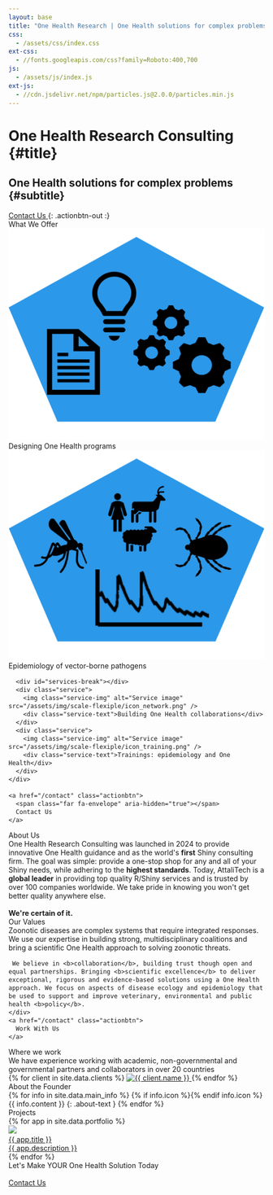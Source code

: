```yaml
---
layout: base
title: "One Health Research | One Health solutions for complex problems"
css:
  - /assets/css/index.css
ext-css:
  - //fonts.googleapis.com/css?family=Roboto:400,700
js:
  - /assets/js/index.js
ext-js:
  - //cdn.jsdelivr.net/npm/particles.js@2.0.0/particles.min.js
---
```



<div id="header" class="cut1" markdown="1">

<div id="header-inner" markdown="1">

# One Health Research Consulting {#title}

## One Health solutions for complex problems {#subtitle}

<a href="/contact" class="actionbtn">
  <span class="far fa-envelope" aria-hidden="true"></span>
  Contact Us
</a>
{: .actionbtn-out :}

</div>

<div id="particles-js"></div>

</div>

<div id="main-sections">

<div id="services-out" class="page-section cut1">
  <div id="services">
    <div class="section-title">What We Offer</div>
    <div id="services-list">
      <div class="service">
        <img class="service-img" alt="Service image" src="/assets/img/scale-flexiple/icon_services.png" />
        <div class="service-text">Designing One Health programs</div>
      </div>
      <div class="service">
        <img class="service-img" alt="Service image" src="/assets/img/scale-flexiple/icon_VBDs.png" />
        <div class="service-text">Epidemiology of vector-borne pathogens</div>
      </div>
	    
      <div id="services-break"></div>
      <div class="service">
        <img class="service-img" alt="Service image" src="/assets/img/scale-flexiple/icon_network.png" />
        <div class="service-text">Building One Health collaborations</div>
      </div>
      <div class="service">
        <img class="service-img" alt="Service image" src="/assets/img/scale-flexiple/icon_training.png" />
        <div class="service-text">Trainings: epidemiology and One Health</div>
      </div>
    </div>

    <a href="/contact" class="actionbtn">
      <span class="far fa-envelope" aria-hidden="true"></span>
      Contact Us
    </a>
  </div>
</div>

<div class="cut-buffer aboutus-buffer"></div>

<div id="aboutus-out" class="page-section grey-section cut2">
  <div id="aboutus">
    <div class="section-title">About Us</div>
    <div id="aboutus-text">
      One Health Research Consulting was launched in 2024 to provide innovative One Health guidance and  as the world's <b>first</b> Shiny consulting firm. The goal was simple: provide a one-stop shop for any and all of your Shiny needs, while adhering to the <b>highest standards</b>. Today, AttaliTech is a <b>global leader</b> in providing top quality R/Shiny services and is trusted by over 100 companies worldwide. We take pride in knowing you won't get better quality anywhere else.<br/><br/><b>We're certain of it.</b>
    </div>
  </div>
</div>

<div class="cut-buffer values-buffer"></div>

<div id="values-out" class="page-section cut2">
  <div id="values">
	  <div class="section-title">Our Values</div>
    <div id="values-text">
      Zoonotic diseases are complex systems that require integrated responses. We use our expertise in building strong, multidisciplinary coalitions and bring a scientific One Health approach to solving zoonotic threats. 

     We believe in <b>collaboration</b>, building trust though open and equal partnerships. Bringing <b>scientific excellence</b> to deliver exceptional, rigorous and evidence-based solutions using a One Health approach. We focus on aspects of disease ecology and epidemiology that be used to support and improve veterinary, environmental and public health <b>policy</b>.
    </div>
    <a href="/contact" class="actionbtn">
      Work With Us
    </a>
  </div>
</div>

<div id="clients-out" class="page-section cut1">
  <div id="clients">
    <div class="section-title">Where we work</div>
    <div id="clients-subtitle">We have experience working with academic, non-governmental and governmental partners and collaborators in over 20 countries</div>
    <div id="client-logos">
      {% for client in site.data.clients %}
        <a class="client-img" href="{{ client.url }}" title="{{ client.name }}">
          <img alt="{{ client.name }}" src="/assets/img/logos/{{ client.img }}" />
        </a>
      {% endfor %}
    </div>
  </div>
</div>

<div class="cut-buffer"></div>

<div id="aboutme-section-out" class="page-section grey-section cut2">
  <div id="aboutme-section">
    <div class="section-title">About the Founder</div>
	<div id="aboutme-list" markdown="1">
{% for info in site.data.main_info %}
{% if info.icon %}<span class="about-icon fa-fw {{ info.icon }}" aria-hidden="true"></span>{% endif info.icon %}
<span class="about-content">{{ info.content }}</span>
{: .about-text }
{% endfor %}
</div>
  </div>
</div>

<div class="cut-buffer portfolio-buffer"></div>

<div id="portfolio-out" class="page-section grey-section">
  <div id="portfolio">
    <div class="section-title">
      Projects
    </div>
    <div id="shinyapps-big">
      {% for app in site.data.portfolio %}
	    <div class="shinyapp">
          <a class="applink" href="{{ app.url }}">
            <img class="appimg" src="/assets/img/screenshots/{{ app.img }}" />
            <div class="apptitle">{{ app.title }}</div>
            <div class="appdesc">{{ app.description }}</div>
          </a>
        </div>
	  {% endfor %}
    </div>
  </div>
</div>

<div id="cta-out" class="page-section">
  <div id="cta">
    <div class="section-title">Let's Make YOUR One Health Solution Today</div><br/>
  </div>
  <a href="/contact" class="actionbtn">
    <span class="far fa-envelope" aria-hidden="true"></span>
    Contact Us
  </a>
</div>

</div>
